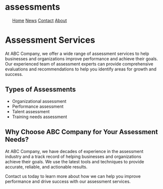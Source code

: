# assessments
<html>
  <head>  
<nav>
  <ul>
    <div id="navbar">
      <a href="#home">Home</a>
      <a href="#news">News</a>
      <a href="#contact">Contact</a>
      <a href="#about">About</a>
     </div>
  </ul>
</nav>
  </head>
  </html>
<html>
<head>
  <title>Assessment Services | ABC Company</title>
  <meta name="description" content="ABC Company offers a wide range of assessment services to help businesses and organizations improve performance and achieve their goals.">
  <meta name="keywords" content="assessment, services, business, organization, performance, improvement">
</head>
<body>
  <h1>Assessment Services</h1>
  <p>At ABC Company, we offer a wide range of assessment services to help businesses and organizations improve performance and achieve their goals. Our experienced team of assessment experts can provide comprehensive evaluations and recommendations to help you identify areas for growth and success.</p>
  <h2>Types of Assessments</h2>
  <ul>
    <li>Organizational assessment</li>
    <li>Performance assessment</li>
    <li>Talent assessment</li>
    <li>Training needs assessment</li>
  </ul>
  <h2>Why Choose ABC Company for Your Assessment Needs?</h2>
  <p>At ABC Company, we have decades of experience in the assessment industry and a track record of helping businesses and organizations achieve their goals. We use the latest tools and techniques to provide accurate, reliable, and actionable results.</p>
  <p>Contact us today to learn more about how we can help you improve performance and drive success with our assessment services.</p>
</body>
</html>
